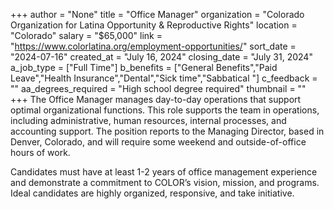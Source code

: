 +++
author = "None"
title = "Office Manager"
organization = "Colorado Organization for Latina Opportunity & Reproductive Rights"
location = "Colorado"
salary = "$65,000"
link = "https://www.colorlatina.org/employment-opportunities/"
sort_date = "2024-07-16"
created_at = "July 16, 2024"
closing_date = "July 31, 2024"
a_job_type = ["Full Time"]
b_benefits = ["General Benefits","Paid Leave","Health Insurance","Dental","Sick time","Sabbatical "]
c_feedback = ""
aa_degrees_required = "High school degree required"
thumbnail = ""
+++
The Office Manager manages day-to-day operations that support optimal organizational functions. This role supports the team in operations, including administrative, human resources, internal processes, and accounting support. The position reports to the Managing Director, based in Denver, Colorado, and will require some weekend and outside-of-office hours of work. 

Candidates must have at least 1-2 years of office management experience and demonstrate a commitment to COLOR’s vision, mission, and programs. Ideal candidates are highly organized, responsive, and take initiative. 